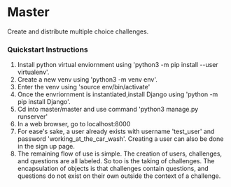 # Master
Create and distribute multiple choice challenges. 

### Quickstart Instructions
1. Install python virtual enviornment using 'python3 -m pip install --user virtualenv'.
2. Create a new venv using 'python3 -m venv env'.
3. Enter the venv using 'source env/bin/activate'
4. Once the envriornment is instantiated,install Django using 'python -m pip install Django'.
5. Cd into master/master and use command 'python3 manage.py runserver'
6. In a web browser, go to localhost:8000
7. For ease's sake, a user already exists with username 'test_user' and password 'working_at_the_car_wash'. Creating a user can also be done in the sign up page.
8. The remaining flow of use is simple. The creation of users, challenges, and questions are all labeled. So too is the taking of challenges. The encapsulation of objects is that challenges contain questions, and questions do not exist on their own outside the context of a challenge.
